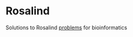 # Rosalind
Solutions to Rosalind [problems](https://rosalind.info/problems/tree-view/) for bioinformatics
